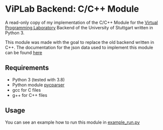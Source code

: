 # ViPLab Backend: C/C++ Module
A read-only copy of my implementation of the C/C++ Module for the [Virtual Programming Laboratory](https://www.tik.uni-stuttgart.de/dienste-a-z/Virtuelles-Programmierlabor-ViPLab/) Backend of the University of Stuttgart written in Python 3.

This module was made with the goal to replace the old backend written in C++. The documentation for the json data used to implement this module can be found [here](https://campusconnect.tik.uni-stuttgart.de/HeikoBernloehr/FreeLancer/ECS/ecs2/NumLab#ECS_ressources)

## Requirements
- Python 3 (tested with 3.8)
- Python module [pycparser](https://github.com/eliben/pycparser)
- gcc for C files
- g++ for C++ files

## Usage
You can see an example how to run this module in [example_run.py](example_run.py)